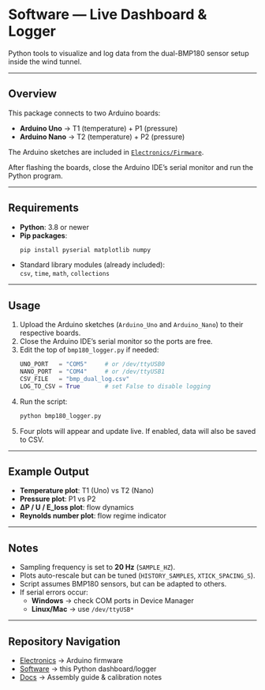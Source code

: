 # Software — Live Dashboard & Logger

Python tools to visualize and log data from the dual-BMP180 sensor setup inside the wind tunnel.

---

## Overview
This package connects to two Arduino boards:

- **Arduino Uno** → T1 (temperature) + P1 (pressure)  
- **Arduino Nano** → T2 (temperature) + P2 (pressure)

The Arduino sketches are included in [`Electronics/Firmware`](../Electronics).

After flashing the boards, close the Arduino IDE’s serial monitor and run the Python program.

---

## Requirements

- **Python**: 3.8 or newer  
- **Pip packages**:  
  ```bash
  pip install pyserial matplotlib numpy
  ```
- Standard library modules (already included):  
  `csv`, `time`, `math`, `collections`

---

## Usage

1. Upload the Arduino sketches (`Arduino_Uno` and `Arduino_Nano`) to their respective boards.  
2. Close the Arduino IDE’s serial monitor so the ports are free.  
3. Edit the top of `bmp180_logger.py` if needed:  
   ```python
   UNO_PORT   = "COM5"     # or /dev/ttyUSB0
   NANO_PORT  = "COM4"     # or /dev/ttyUSB1
   CSV_FILE   = "bmp_dual_log.csv"
   LOG_TO_CSV = True       # set False to disable logging
   ```
4. Run the script:  
   ```bash
   python bmp180_logger.py
   ```
5. Four plots will appear and update live. If enabled, data will also be saved to CSV.  

---

## Example Output

- **Temperature plot**: T1 (Uno) vs T2 (Nano)  
- **Pressure plot**: P1 vs P2  
- **ΔP / U / E_loss plot**: flow dynamics  
- **Reynolds number plot**: flow regime indicator  

---

## Notes

- Sampling frequency is set to **20 Hz** (`SAMPLE_HZ`).  
- Plots auto-rescale but can be tuned (`HISTORY_SAMPLES`, `XTICK_SPACING_S`).  
- Script assumes BMP180 sensors, but can be adapted to others.  
- If serial errors occur:
  - **Windows** → check COM ports in Device Manager  
  - **Linux/Mac** → use `/dev/ttyUSB*`  

---

## Repository Navigation

- [Electronics](../Electronics) → Arduino firmware  
- [Software](../Software) → this Python dashboard/logger  
- [Docs](../Docs) → Assembly guide & calibration notes


